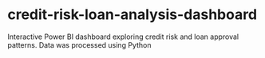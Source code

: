 # credit-risk-loan-analysis-dashboard
Interactive Power BI dashboard exploring credit risk and loan approval patterns. Data was processed using Python
